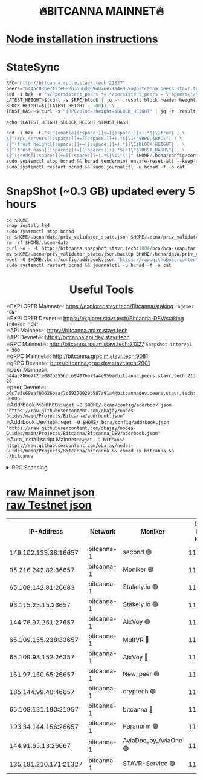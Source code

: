 <h1 align="center"> 🔥BITCANNA MAINNET🔥</h1>


[Node installation instructions](https://github.com/obajay/nodes-Guides/tree/main/Projects/Bitcanna)
=

# StateSync
```python
RPC="http://bitcanna.rpc.m.stavr.tech:21327"
peers="644ac886e7f2fe082b3556dc694076e71a4e959a@bitcanna.peers.stavr.tech:21326"
sed -i.bak -e "s/^persistent_peers *=.*/persistent_peers = \"$peers\"/" $HOME/.bcna/config/config.toml
LATEST_HEIGHT=$(curl -s $RPC/block | jq -r .result.block.header.height); \
BLOCK_HEIGHT=$((LATEST_HEIGHT - 500)); \
TRUST_HASH=$(curl -s "$RPC/block?height=$BLOCK_HEIGHT" | jq -r .result.block_id.hash)

echo $LATEST_HEIGHT $BLOCK_HEIGHT $TRUST_HASH

sed -i.bak -E "s|^(enable[[:space:]]+=[[:space:]]+).*$|\1true| ; \
s|^(rpc_servers[[:space:]]+=[[:space:]]+).*$|\1\"$RPC,$RPC\"| ; \
s|^(trust_height[[:space:]]+=[[:space:]]+).*$|\1$BLOCK_HEIGHT| ; \
s|^(trust_hash[[:space:]]+=[[:space:]]+).*$|\1\"$TRUST_HASH\"| ; \
s|^(seeds[[:space:]]+=[[:space:]]+).*$|\1\"\"|" $HOME/.bcna/config/config.toml
sudo systemctl stop bcnad && bcnad tendermint unsafe-reset-all --keep-addr-book
sudo systemctl restart bcnad && sudo journalctl -u bcnad -f -o cat
```
# SnapShot (~0.3 GB) updated every 5 hours
```python
cd $HOME
snap install lz4
sudo systemctl stop bcnad
cp $HOME/.bcna/data/priv_validator_state.json $HOME/.bcna/priv_validator_state.json.backup
rm -rf $HOME/.bcna/data
curl -o - -L http://bitcanna.snapshot.stavr.tech:1004/bca/bca-snap.tar.lz4 | lz4 -c -d - | tar -x -C $HOME/.bcna --strip-components 2
mv $HOME/.bcna/priv_validator_state.json.backup $HOME/.bcna/data/priv_validator_state.json
wget -O $HOME/.bcna/config/addrbook.json "https://raw.githubusercontent.com/obajay/nodes-Guides/main/Projects/Bitcanna/addrbook.json"
sudo systemctl restart bcnad && journalctl -u bcnad -f -o cat
```

 <h1 align="center"> Useful Tools</h1>

🔥EXPLORER Mainnet🔥:    https://explorer.stavr.tech/Bitcanna/staking          `Indexer "ON"` \
🔥EXPLORER Devnet🔥:     https://explorer.stavr.tech/Bitcanna-DEV/staking     `Indexer "ON"` \
🔥API Mainnet🔥:         https://bitcanna.api.m.stavr.tech \
🔥API Devnet🔥:          https://bitcanna.api.dev.stavr.tech \
🔥RPC Mainnet🔥:         http://bitcanna.rpc.m.stavr.tech:21327         `Snapshot-interval = 300` \
🔥gRPC Mainnet🔥:        http://bitcanna.grpc.m.stavr.tech:9081 \
🔥gRPC Devnet🔥:         http://bitcanna.grpc.dev.stavr.tech:2901 \
🔥peer Mainnet🔥:        `644ac886e7f2fe082b3556dc694076e71a4e959a@bitcanna.peers.stavr.tech:21326` \
🔥peer Devnet🔥:         `b0c7e5c69aaf00626baaf7c59370029b587a91a4@bitcannadev.peers.stavr.tech:30006` \
🔥Addrbook Mainnet🔥:    ```wget -O $HOME/.bcna/config/addrbook.json "https://raw.githubusercontent.com/obajay/nodes-Guides/main/Projects/Bitcanna/addrbook.json"``` \
🔥Addrbook Devnet🔥:    ```wget -O $HOME/.bcna/config/addrbook.json "https://raw.githubusercontent.com/obajay/nodes-Guides/main/Projects/Bitcanna/Bitcanna_DEV/addrbook.json"``` \
🔥Auto_install script Mainnet🔥:```wget -O bitcanna https://raw.githubusercontent.com/obajay/nodes-Guides/main/Projects/Bitcanna/bitcanna && chmod +x bitcanna && ./bitcanna```



<details>
<summary>RPC Scanning</summary>

<h2 align="center"> We scan nodes in real time every 4 hours. And we provide the final result of RPC endpoints.
We cannot influence the operation of these nodes in any way. </h2>


```python
If Voting Power is higher than 0 --> then the Node is a validator of the network and may be subject to attack and be a potential threat to the chain.
```
```python
We marked such validators with a red symbol
```

</details>

[raw Mainnet json](https://rpc-check.bcam.stavr.tech/bcam/rpc-bcam-result.json) \
[raw Testnet json](https://github.com/obajay/StateSync-snapshots/tree/main/Projects/Bitcanna/Rpc-Check-Testnet)
=



<table><tr><th>IP-Address</th><th>Network</th><th>Moniker</th><th>Latest Block Height</th><th>Earliest Block Height</th><th>Catching Up</th><th>Tx Index</th><th>Voting Power</th><th>Scan Time</th></tr><tr><td>149.102.133.38:16657</td><td>bitcanna-1</td><td>second 🟢</td><td>11728631</td><td>1</td><td>False</td><td>on</td><td>0</td><td>2023-12-18T09:22:37.380228595UTC</td></tr><tr><td>95.216.242.82:36657</td><td>bitcanna-1</td><td>Moniker 🟢</td><td>11728622</td><td>5776907</td><td>False</td><td>on</td><td>0</td><td>2023-12-18T09:21:44.335642445UTC</td></tr><tr><td>65.108.142.81:26683</td><td>bitcanna-1</td><td>Stakely.io 🟢</td><td>11728625</td><td>6152001</td><td>False</td><td>on</td><td>0</td><td>2023-12-18T09:22:05.797379061UTC</td></tr><tr><td>93.115.25.15:26657</td><td>bitcanna-1</td><td>Stakely.io 🟢</td><td>11728624</td><td>6520001</td><td>False</td><td>on</td><td>0</td><td>2023-12-18T09:21:59.309582707UTC</td></tr><tr><td>144.76.97.251:27657</td><td>bitcanna-1</td><td>AlxVoy 🟢</td><td>11728629</td><td>8805201</td><td>False</td><td>on</td><td>0</td><td>2023-12-18T09:22:28.653266712UTC</td></tr><tr><td>65.109.155.238:33657</td><td>bitcanna-1</td><td>MultVR 🔴</td><td>11728627</td><td>9933415</td><td>False</td><td>on</td><td>350004</td><td>2023-12-18T09:22:12.718435629UTC</td></tr><tr><td>65.109.93.152:26357</td><td>bitcanna-1</td><td>AlxVoy 🔴</td><td>11728631</td><td>10824001</td><td>False</td><td>on</td><td>1391603</td><td>2023-12-18T09:22:38.018368794UTC</td></tr><tr><td>161.97.150.65:26657</td><td>bitcanna-1</td><td>New_peer 🟢</td><td>11728626</td><td>11334001</td><td>False</td><td>on</td><td>0</td><td>2023-12-18T09:22:06.126562519UTC</td></tr><tr><td>185.144.99.40:46657</td><td>bitcanna-1</td><td>cryptech 🟢</td><td>11728621</td><td>11528001</td><td>False</td><td>on</td><td>0</td><td>2023-12-18T09:21:41.962232096UTC</td></tr><tr><td>65.108.131.190:21957</td><td>bitcanna-1</td><td>bitcanna 🔴</td><td>11728627</td><td>11628627</td><td>False</td><td>on</td><td>408450</td><td>2023-12-18T09:22:17.153600952UTC</td></tr><tr><td>193.34.144.156:26657</td><td>bitcanna-1</td><td>Paranorm 🟢</td><td>11728627</td><td>11645501</td><td>False</td><td>on</td><td>0</td><td>2023-12-18T09:22:17.435250334UTC</td></tr><tr><td>144.91.65.13:26667</td><td>bitcanna-1</td><td>AviaDoc_by_AviaOne 🟢</td><td>11728628</td><td>11722001</td><td>False</td><td>on</td><td>0</td><td>2023-12-18T09:22:23.944028283UTC</td></tr><tr><td>135.181.210.171:21327</td><td>bitcanna-1</td><td>STAVR-Service 🟢</td><td>11728629</td><td>11728001</td><td>False</td><td>on</td><td>0</td><td>2023-12-18T09:22:28.407134237UTC</td></tr></table>
